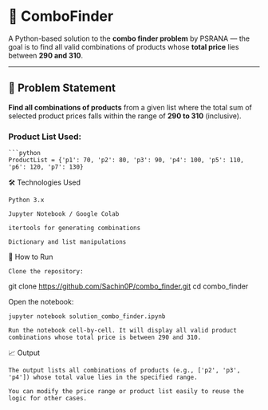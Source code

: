 # 🧩 ComboFinder

A Python-based solution to the **combo finder problem** by PSRANA — the goal is to find all valid combinations of products whose **total price** lies between **290 and 310**.

---

## 📌 Problem Statement

**Find all combinations of products** from a given list where the total sum of selected product prices falls within the range of **290 to 310** (inclusive).

### Product List Used:
    ```python
    ProductList = {'p1': 70, 'p2': 80, 'p3': 90, 'p4': 100, 'p5': 110, 'p6': 120, 'p7': 130}

🛠 Technologies Used

    Python 3.x

    Jupyter Notebook / Google Colab

    itertools for generating combinations

    Dictionary and list manipulations

🚀 How to Run

    Clone the repository:

git clone https://github.com/Sachin0P/combo_finder.git
cd combo_finder

Open the notebook:

    jupyter notebook solution_combo_finder.ipynb

    Run the notebook cell-by-cell. It will display all valid product combinations whose total price is between 290 and 310.

📈 Output

    The output lists all combinations of products (e.g., ['p2', 'p3', 'p4']) whose total value lies in the specified range.

    You can modify the price range or product list easily to reuse the logic for other cases.
